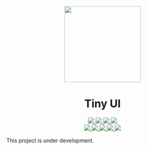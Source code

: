 <p align="center">
  <a href="http://tiny-ui.org">
    <img width="200" src="https://github.com/wangdicoder/tiny-ui/blob/master/site/src/assets/logo/logo.svg">
  </a>
</p>

<h1 align="center">Tiny UI</h1>

<p align="center">
  <a href="https://www.npmjs.com/package/tiny-ui" target="_blank">
    <img src="https://img.shields.io/npm/v/tiny-ui.svg?style=flat-square"/>
  </a>
  <a href="https://travis-ci.org/wangdicoder/tiny-ui" target="_blank">
    <img src="https://img.shields.io/travis/wangdicoder/tiny-ui/master?style=flat-square">
  </a>
  <a href="https://www.npmjs.com/package/tiny-ui" target="_blank">
    <img src="https://img.shields.io/npm/dm/tiny-ui.svg?style=flat-square">
  </a>
  <a href="" target="_blank">
    <img src="https://img.shields.io/bundlephobia/minzip/tiny-ui.svg?style=flat-square">
  </a>
  <br>
  <a href="" target="_blank">
    <img src="https://img.shields.io/static/v1?label=react&message=%3E=16.9&color=61dafb&style=flat-square">
  </a>
  <a href="https://github.com/wangdicoder/tiny-ui/issues" target="_blank">
    <img src="https://img.shields.io/github/issues/wangdicoder/tiny-ui-react.svg?style=flat-square">
  </a>
  <a href="https://github.com/wangdicoder/tiny-ui/blob/master/LICENSE" target="_blank">
    <img src="https://img.shields.io/npm/l/tiny-ui.svg?style=flat-square">
  </a>
  <a href="https://david-dm.org/wangdicoder/tiny-ui" target="_blank">
    <img src="https://david-dm.org/wangdicoder/tiny-ui/status.svg?style=flat-square"/>
  </a>
  <a href="https://david-dm.org/wangdicoder/tiny-ui?type=dev" target="_blank">
    <img src="https://david-dm.org/wangdicoder/tiny-ui/dev-status.svg?style=flat-square"/>
  </a>
</p>

This project is under development.
